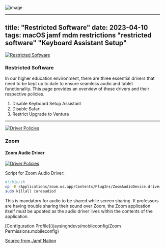 ![image](https://user-images.githubusercontent.com/54427246/230926220-dc737682-7455-4765-bd90-8c2620e17e1f.png)

---
title: "Restricted Software"
date: 2023-04-10
tags: macOS jamf mdm restrictions "restricted software" "Keyboard Assistant Setup"
---

[![Restricted Software](/jaysinghdevs/images/restricted_software.png)](https://gsinghjay.github.io/jaysinghdevs/images/restricted_software.png)

### Restricted Software

In our higher education environment, there are three essential drivers that need to be kept up to date to ensure seamless audio and tablet functionality. This page provides an overview of these drivers and their respective policies.

1. Disable Keyboard Setup Assistant
2. Disable Safari
3. Restrict Upgrade to Ventura


---


[![Driver Policies](/jaysinghdevs/images/policies_cat_drivers.png)](https://gsinghjay.github.io/jaysinghdevs/images/policies_cat_drivers.png)

### Zoom
#### Zoom Audio Driver
[![Driver Policies](/jaysinghdevs/images/policies_cat_drivers_zoom.png)](https://gsinghjay.github.io/jaysinghdevs/images/policies_cat_drivers_zoom.png)

Script for Zoom Audio Driver:

```bash
#!/bin/sh
cp -R /Applications/zoom.us.app/Contents/PlugIns/ZoomAudioDevice.driver /Library/Audio/Plug-Ins/HAL/
sudo killall coreaudiod
```

This is mandatory for audio to be shared while screen sharing. If professors are having trouble sharing their sound over Zoom, the Zoom application itself must be updated as the audio driver lives within the contents of the application.

[Configuration Profile](/jaysinghdevs/mobileconfig/Zoom Permissions.mobileconfig)

[Source from Jamf Nation](https://community.jamf.com/t5/jamf-pro/zoom-app-asks-for-admin-credentials-when-trying-to-share-computer/m-p/142244/highlight/true#M131317)
